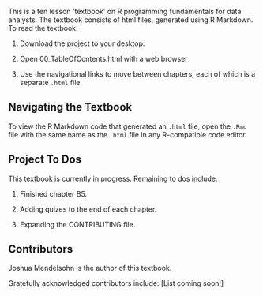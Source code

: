 This is a ten lesson 'textbook' on R programming fundamentals for data analysts.  The textbook consists of html files, generated using R Markdown.  To read the textbook:

1. Download the project to your desktop.

2. Open 00_TableOfContents.html with a web browser

3. Use the navigational links to move between chapters, each of which is a separate `.html` file.

## Navigating the Textbook

To view the R Markdown code that generated an `.html` file, open the `.Rmd` file with the same name as the `.html` file in any R-compatible code editor.

## Project To Dos

This textbook is currently in progress.  Remaining to dos include:

1. Finished chapter B5.

2. Adding quizes to the end of each chapter.

3. Expanding the CONTRIBUTING file.

## Contributors

Joshua Mendelsohn is the author of this textbook.

Gratefully acknowledged contributors include:
[List coming soon!]

